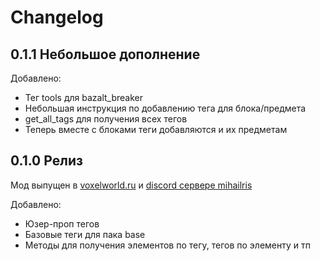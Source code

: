 # Changelog

## 0.1.1 Небольшое дополнение

Добавлено:

- Тег tools для bazalt_breaker
- Небольшая инструкция по добавлению тега для блока/предмета
- get_all_tags для получения всех тегов
- Теперь вместе с блоками теги добавляются и их предметам

## 0.1.0 Релиз

Мод выпущен в [voxelworld.ru](https://voxelworld.ru) и [discord сервере mihailris](https://discord.com/invite/AaqJphm)

Добавлено:

- Юзер-проп тегов
- Базовые теги для пака base
- Методы для получения элементов по тегу, тегов по элементу и тп
